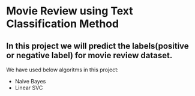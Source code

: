 # Movie Review using Text Classification Method

## In this project we will predict the labels(positive or negative label) for movie review dataset.


We have used below algoritms in this project:
- Naive Bayes
- Linear SVC
